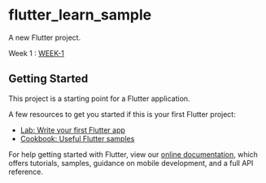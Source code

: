 # flutter_learn_sample

A new Flutter project.

Week 1 : <a href="https://github.com/kaaneneskpc/flutter-learn-samples/tree/main/lib/week1/">WEEK-1</a>

## Getting Started

This project is a starting point for a Flutter application.

A few resources to get you started if this is your first Flutter project:

- [Lab: Write your first Flutter app](https://flutter.dev/docs/get-started/codelab)
- [Cookbook: Useful Flutter samples](https://flutter.dev/docs/cookbook)

For help getting started with Flutter, view our
[online documentation](https://flutter.dev/docs), which offers tutorials,
samples, guidance on mobile development, and a full API reference.
